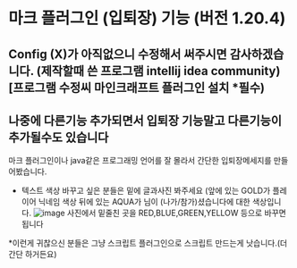 # 마크 플러그인 (입퇴장) 기능 (버전 1.20.4)
## Config (X)가 아직없으니 수정해서 써주시면 감사하겠습니다. (제작할때 쓴 프로그램 intellij idea community)[프로그램 수정씨 마인크래프트 플러그인 설치 *필수)
## 나중에 다른기능 추가되면서 입퇴장 기능말고 다른기능이 추가될수도 있습니다
마크 플러그인이나 java같은 프로그래밍 언어를 잘 몰라서 간단한 입퇴장메세지를 만들어봤습니다.


- 텍스트 색상 바꾸고 싶은 분들은 밑에 글과사진 봐주세요 (앞에 있는 GOLD가 플레이어 닉네임 색상 뒤에 있는 AQUA가 님이 (나가/참가)셨습니다에 대한 색상입니다.
![image](https://github.com/TopPex1/join-and-quit-Minecraft-Plugin/assets/157121992/6fefff99-b5ee-41cd-8d0b-fb7abf6359db)
사진에서 밑줄친 곳을 RED,BLUE,GREEN,YELLOW 등으로 바꾸면됩니다

*이런게 귀찮으신 분들은 그냥 스크립트 플러그인으로 스크립트 만드는게 낫습니다.(더 간단 하거든요)

